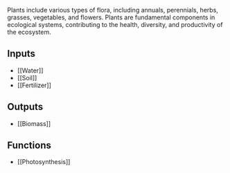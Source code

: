 Plants include various types of flora, including annuals, perennials, herbs, grasses, vegetables, and flowers. Plants are fundamental components in ecological systems, contributing to the health, diversity, and productivity of the ecosystem.
## Inputs
- [[Water]]
- [[Soil]]
- [[Fertilizer]]
## Outputs
- [[Biomass]]
## Functions
- [[Photosynthesis]]
